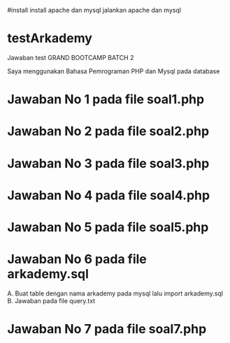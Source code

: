 #install
install apache dan mysql
jalankan apache dan mysql


# testArkademy
Jawaban test GRAND BOOTCAMP BATCH 2

Saya menggunakan Bahasa Pemrograman PHP dan Mysql pada database

# Jawaban No 1 pada file soal1.php

# Jawaban No 2 pada file soal2.php

# Jawaban No 3 pada file soal3.php

# Jawaban No 4 pada file soal4.php

# Jawaban No 5 pada file soal5.php

# Jawaban No 6 pada file arkademy.sql
A. Buat table dengan nama arkademy pada mysql lalu import arkademy.sql
B. Jawaban pada file query.txt
# Jawaban No 7 pada file soal7.php
